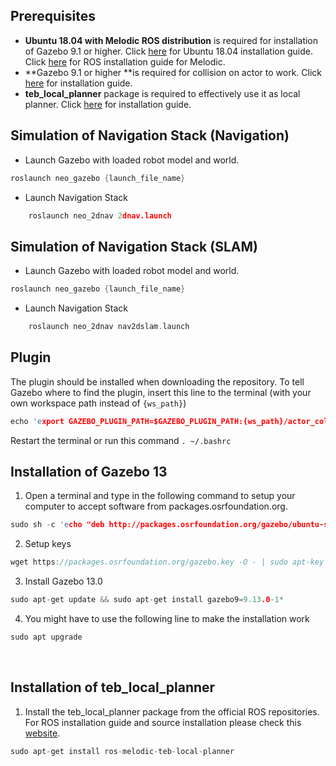 ## Prerequisites
- **Ubuntu 18.04 with Melodic ROS distribution** is required for installation of Gazebo 9.1 or higher. Click [here](http://http://releases.ubuntu.com/18.04.4/?_ga=2.30273727.1896459521.1588157994-1099108351.1588060257 "here") for Ubuntu 18.04 installation guide. Click [here](http://http://wiki.ros.org/melodic/Installation/Ubuntu "here") for ROS installation guide for Melodic.
- **Gazebo 9.1 or higher **is required for collision on actor to work. Click [here](#Installation-of-Gazebo-13)  for installation guide.
- **teb_local_planner** package is required to effectively use it as local planner.  Click [here](#Installation-of-teb_local_planner)  for installation guide.

## Simulation of Navigation Stack (Navigation)

- Launch Gazebo with loaded robot model and world.
```c
roslaunch neo_gazebo {launch_file_name}
```

- Launch Navigation Stack 
```c
    roslaunch neo_2dnav 2dnav.launch
```


## Simulation of Navigation Stack (SLAM)
- Launch Gazebo with loaded robot model and world.
```c
roslaunch neo_gazebo {launch_file_name}
```

- Launch Navigation Stack 
```c
    roslaunch neo_2dnav nav2dslam.launch
```


## Plugin
The plugin should be installed when downloading the repository. To tell Gazebo where to find the plugin, insert this line to the terminal (with your own workspace path instead of `{ws_path}`) 

```c
echo 'export GAZEBO_PLUGIN_PATH=$GAZEBO_PLUGIN_PATH:{ws_path}/actor_collisions/build' >> ~/.bashrc
``` 

Restart the terminal or run this command `. ~/.bashrc` 



## Installation of Gazebo 13
1. Open a terminal and type in the following command to setup your computer to accept software from packages.osrfoundation.org.
```c
sudo sh -c 'echo "deb http://packages.osrfoundation.org/gazebo/ubuntu-stable `lsb_release -cs` main" > /etc/apt/sources.list.d/gazebo-stable.list'
```

2. Setup keys
```c
wget https://packages.osrfoundation.org/gazebo.key -O - | sudo apt-key add -
```

3. Install Gazebo 13.0
```c
sudo apt-get update && sudo apt-get install gazebo9=9.13.0-1*
```

4. You might have to use the following line to make the installation work
```c
sudo apt upgrade
```
<br>


## Installation of teb_local_planner

1. Install the teb_local_planner package from the official ROS repositories. For ROS installation guide and source installation please check this [website](http://wiki.ros.org/teb_local_planner/Tutorials/Setup%20and%20test%20Optimization "website").

```c
sudo apt-get install ros-melodic-teb-local-planner
```
<br>
